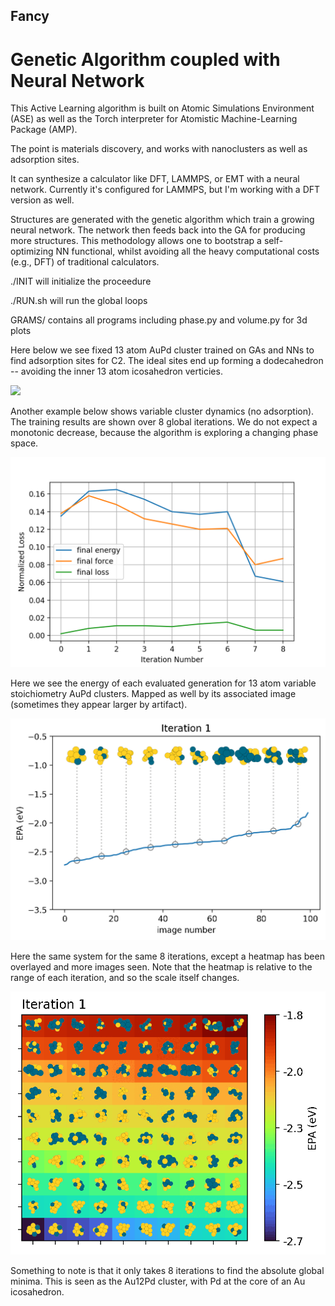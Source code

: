 ## Fancy
# Genetic Algorithm coupled with Neural Network

This Active Learning algorithm is built on Atomic Simulations Environment (ASE)
as well as the Torch interpreter for Atomistic Machine-Learning Package (AMP).

The point is materials discovery, and works with nanoclusters as well as adsorption sites.

It can synthesize a calculator like DFT, LAMMPS, or EMT with a neural network.
Currently it's configured for LAMMPS, but I'm working with a DFT version as well.

Structures are generated with the genetic algorithm which train a growing neural network.
The network then feeds back into the GA for producing more structures.
This methodology allows one to bootstrap a self-optimizing NN functional,
whilst avoiding all the heavy computational costs (e.g., DFT) of traditional calculators.

./INIT will initialize the proceedure

./RUN.sh will run the global loops

GRAMS/ contains all programs
<t>including phase.py and volume.py for 3d plots

Here below we see fixed 13 atom AuPd cluster trained on GAs and NNs to find adsorption sites for C2.
The ideal sites end up forming a dodecahedron -- avoiding the inner 13 atom icosahedron verticies. 
  
![](dodec.gif)

Another example below shows variable cluster dynamics (no adsorption).
The training results are shown over 8 global iterations.
  We do not expect a monotonic decrease, because the algorithm is exploring a changing phase space.
  
![](finalloss.png)

Here we see the energy of each evaluated generation for 13 atom variable stoichiometry AuPd clusters.
  Mapped as well by its associated image (sometimes they appear larger by artifact).
  
![](13path.gif)

Here the same system for the same 8 iterations, except a heatmap has been overlayed and more images seen.
  Note that the heatmap is relative to the range of each iteration, and so the scale itself changes.
  
![](13grid.gif)
  
Something to note is that it only takes 8 iterations to find the absolute global minima.
  This is seen as the Au12Pd cluster, with Pd at the core of an Au icosahedron.

